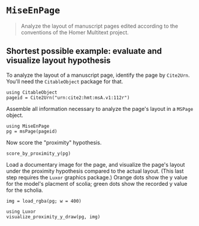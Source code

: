 # `MiseEnPage`

> Analyze the layout of manuscript pages edited according to the conventions of the Homer Multitext project.


## Shortest possible example: evaluate and visualize layout hypothesis


To analyze the layout of a manuscript page, identify the page by `Cite2Urn`. You'll need the `CitableObject` package for that.

```@example intro
using CitableObject
pageid = Cite2Urn("urn:cite2:hmt:msA.v1:112r")
```

Assemble all information necessary to analyze the page's layout in a `MSPage` object.

```@example intro
using MiseEnPage
pg = msPage(pageid)
```

Now score the "proximity" hypothesis.

```@example intro
score_by_proximity_y(pg)
```

Load a documentary image for the page, and visualize the page's layout under the proximity hypothesis compared to the actual layout.  (This last step requires the `Luxor` graphics package.) Orange dots show the y value for the model's placment of scolia; green dots show the recorded y value for the scholia.


```@example intro
img = load_rgba(pg; w = 400)

using Luxor
visualize_proximity_y_draw(pg, img)
```